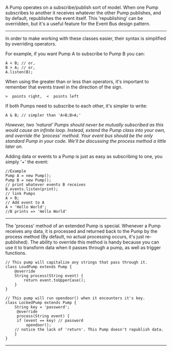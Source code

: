 
A Pump operates on a subscribe/publish sort of model. When one Pump subscribes to another it receives whatever the other Pump publishes, and by default, republishes the event itself.  This 'republishing' can be overridden, but it's a useful feature for the Event Bus design pattern.

---

In order to make working with these classes easier, their syntax is simplified by overriding operators. 

For example, if you want Pump A to subscribe to Pump B you can:

    A < B; // or,
    B > A; // or,
    A.listen(B);

When using the greater than or less than operators, it's important to remember that events travel in the direction of the sign.

    >  points right,  <  points left

If both Pumps need to subscribe to each other, it's simpler to write:

    A & B; // simpler than 'A>B;B>A;'

_However, two 'natural' Pumps should never be mutually subscribed as this would cause an infinite loop. Instead, extend the Pump class into your own, and override the 'process' method. Your event bus should be the only standard Pump in your code. We'll be discussing the process method a little later on._

Adding data or events to a Pump is just as easy as subscribing to one, you simply '+' the event:

    //Example
    Pump A = new Pump();
    Pump B = new Pump();
    // print whatever events B receives 
    B.events.listen(print);
    // link Pumps
    A > B;
    // Add event to A
    A + 'Hello World';
    //B prints => 'Hello World'

---

The 'process' method of an extended Pump is special. Whenever a Pump receives any data, it is processed and returned back to the Pump by the process method (By default, no actual processing occurs, it's just re-published). The ability to override this method is handy because you can use it to transform data when it passes through a pump, as well as trigger functions.

    // This pump will capitalize any strings that pass through it.
    class LoudPump extends Pump {
        @override
        String process(String event) {
            return event.toUpperCase();
        }
    }

    // This pump will run opendoor() when it encounters it's key.
    class LockedPump extends Pump {
        String key = 'password';
         @override
         process(String event) {
         if (event == key) // password
             opendoor();
        // notice the lack of 'return'. This Pump doesn't republish data.
        }
    }

---